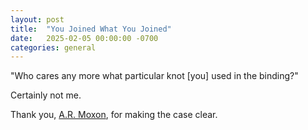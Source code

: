 ```yaml
---
layout: post
title:  "You Joined What You Joined"
date:   2025-02-05 00:00:00 -0700
categories: general
---
```


"Who cares any more what particular knot [you] used in the binding?"

Certainly not me.

Thank you, [A.R. Moxon](https://www.goodreads.com/quotes/10119319-historians-have-a-word-for-germans-who-joined-the-nazi), for making the case clear.

